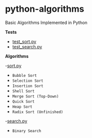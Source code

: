 # python-algorithms

Basic Algorithms Implemented in Python

**Tests**

- [test_sort.py](https://github.com/yanzhenchao/python-algorithms/blob/master/test_sort_and_search.py)
- [test_search.py](https://github.com/yanzhenchao/python-algorithms/blob/master/test_sort_and_search.py)

**Algorithms**

-[sort.py](https://github.com/yanzhenchao/python-algorithms/blob/master/sort_and_search.py)

  - `Bubble Sort`
  - `Selection Sort` 
  - `Insertion Sort`
  - `Shell Sort`
  - `Merge Sort (Top-Down)`
  - `Quick Sort`
  - `Heap Sort`
  - `Radix Sort (Unfinished)`
  
-[search.py](https://github.com/yanzhenchao/python-algorithms/blob/master/search.py)

  - `Binary Search`
